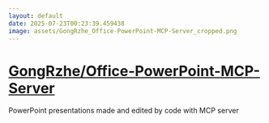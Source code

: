 ```yaml
---
layout: default
date: 2025-07-23T00:23:39.459438
image: assets/GongRzhe_Office-PowerPoint-MCP-Server_cropped.png
---
```


# [GongRzhe/Office-PowerPoint-MCP-Server](https://github.com/GongRzhe/Office-PowerPoint-MCP-Server)

PowerPoint presentations made and edited by code with MCP server
